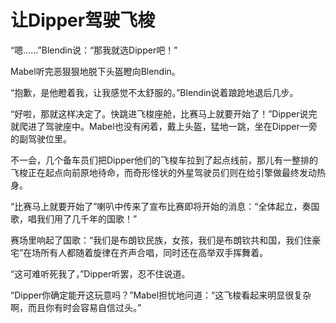 # 让Dipper驾驶飞梭

“嗯……”Blendin说：“那我就选Dipper吧！”

Mabel听完恶狠狠地脱下头盔瞪向Blendin。

“抱歉，是他瞪着我，让我感觉不太舒服的。”Blendin说着踉跄地退后几步。

“好啦，那就这样决定了。快跳进飞梭座舱，比赛马上就要开始了！”Dipper说完就爬进了驾驶座中。Mabel也没有闲着，戴上头盔，猛地一跳，坐在Dipper一旁的副驾驶位里。

不一会，几个备车员们把Dipper他们的飞梭车拉到了起点线前，那儿有一整排的飞梭正在起点向前原地待命，而奇形怪状的外星驾驶员们则在给引擎做最终发动热身。

“比赛马上就要开始了”喇叭中传来了宣布比赛即将开始的消息：“全体起立，奏国歌，唱我们用了几千年的国歌！”

赛场里响起了国歌：“我们是布朗钦民族，女孩，我们是布朗钦共和国，我们住豪宅”在场所有人都随着旋律在齐声合唱，同时还在高举双手挥舞着。

“这可难听死我了，”Dipper听罢，忍不住说道。

“Dipper你确定能开这玩意吗？”Mabel担忧地问道：“这飞梭看起来明显很复杂啊，而且你有时会容易自信过头。”
